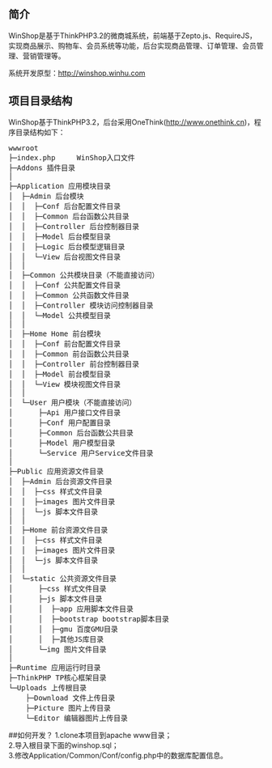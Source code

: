﻿## 简介

WinShop是基于ThinkPHP3.2的微商城系统，前端基于Zepto.js、RequireJS，实现商品展示、购物车、会员系统等功能，后台实现商品管理、订单管理、会员管理、营销管理等。

系统开发原型：<http://winshop.winhu.com>

## 项目目录结构
WinShop基于ThinkPHP3.2，后台采用OneThink(<http://www.onethink.cn>)，程序目录结构如下：
<pre style="font-size:14px;">
wwwroot
├─index.php     WinShop入口文件
├─Addons 插件目录
│
├─Application 应用模块目录
│  ├─Admin 后台模块
│  │  ├─Conf 后台配置文件目录
│  │  ├─Common 后台函数公共目录
│  │  ├─Controller 后台控制器目录
│  │  ├─Model 后台模型目录
│  │  ├─Logic 后台模型逻辑目录
│  │  └─View 后台视图文件目录
│  │
│  ├─Common 公共模块目录（不能直接访问）
│  │  ├─Conf 公共配置文件目录
│  │  ├─Common 公共函数文件目录
│  │  ├─Controller 模块访问控制器目录
│  │  └─Model 公共模型目录
│  │
│  ├─Home Home 前台模块
│  │  ├─Conf 前台配置文件目录
│  │  ├─Common 前台函数公共目录
│  │  ├─Controller 前台控制器目录
│  │  ├─Model 前台模型目录
│  │  └─View 模块视图文件目录
│  │
│  └─User 用户模块（不能直接访问）
│      ├─Api 用户接口文件目录
│      ├─Conf 用户配置目录
│      ├─Common 后台函数公共目录
│      ├─Model 用户模型目录
│      └─Service 用户Service文件目录
│
├─Public 应用资源文件目录
│  ├─Admin 后台资源文件目录
│  │  ├─css 样式文件目录
│  │  ├─images 图片文件目录
│  │  └─js 脚本文件目录
│  │
│  ├─Home 前台资源文件目录
│  │  ├─css 样式文件目录
│  │  ├─images 图片文件目录
│  │  └─js 脚本文件目录
│  │
│  └─static 公共资源文件目录
│      ├─css 样式文件目录
│      ├─js 脚本文件目录
│      │  ├─app 应用脚本文件目录
│      │  ├─bootstrap bootstrap脚本目录
│      │  ├─gmu 百度GMU目录
│      │  ├─其他JS库目录
│      └─img 图片文件目录
│
├─Runtime 应用运行时目录
├─ThinkPHP TP核心框架目录
└─Uploads 上传根目录
    ├─Download 文件上传目录
    ├─Picture 图片上传目录
    └─Editor 编辑器图片上传目录
</pre>

##如何开发？
1.clone本项目到apache www目录；  
2.导入根目录下面的winshop.sql；  
3.修改Application/Common/Conf/config.php中的数据库配置信息。
